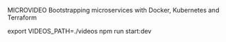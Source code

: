 
MICROVIDEO
Bootstrapping microservices with Docker, Kubernetes and Terraform

export VIDEOS_PATH=./videos
npm run start:dev


